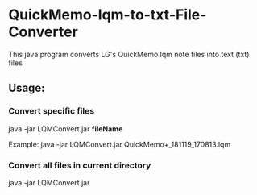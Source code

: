 
# QuickMemo-lqm-to-txt-File-Converter
This java program converts LG's QuickMemo lqm note files into text (txt) files
## Usage:
### Convert specific files
java -jar LQMConvert.jar **fileName**

Example:
java -jar LQMConvert.jar QuickMemo+_181119_170813.lqm


### Convert all files in current directory
java -jar LQMConvert.jar

